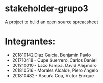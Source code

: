 # stakeholder-grupo3
A project to build an open source spreadsheet

# Integrantes:
- 201810142 Diaz Garcia, Benjamin Paolo 
- 201710418 - Cupe Guerrero, Carlos Daniel
- 201810010 - Lazo Pampa, David Alejandro 
- 201810516 - Morales Alcalde, Piero Angelo
- 201810482 - Ascuña Coa, Victor Enrique
